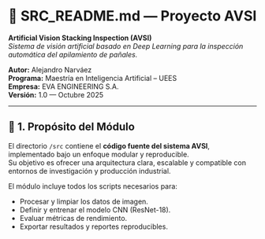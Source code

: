 # 🧩 SRC_README.md — Proyecto AVSI
**Artificial Vision Stacking Inspection (AVSI)**  
*Sistema de visión artificial basado en Deep Learning para la inspección automática del apilamiento de pañales.*

**Autor:** Alejandro Narváez  
**Programa:** Maestría en Inteligencia Artificial – UEES  
**Empresa:** EVA ENGINEERING S.A.  
**Versión:** 1.0 — Octubre 2025  

---

## 📁 1. Propósito del Módulo

El directorio `/src` contiene el **código fuente del sistema AVSI**, implementado bajo un enfoque modular y reproducible.  
Su objetivo es ofrecer una arquitectura clara, escalable y compatible con entornos de investigación y producción industrial.

El módulo incluye todos los scripts necesarios para:
- Procesar y limpiar los datos de imagen.  
- Definir y entrenar el modelo CNN (ResNet-18).  
- Evaluar métricas de rendimiento.  
- Exportar resultados y reportes reproducibles.

